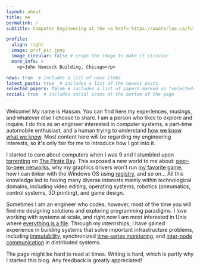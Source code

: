 ```yaml
---
layout: about
title: me
permalink: /
subtitle: Computer Engineering at the <a href='https://uwaterloo.ca/future-students/programs/computer-engineering'>University of Waterloo</a>.

profile:
  align: right
  image: prof_pic.jpeg
  image_circular: false # crops the image to make it circular
  more_info: >
    <p>John Hancock Building, Chicago</p>

news: true  # includes a list of news items
latest_posts: true  # includes a list of the newest posts
selected_papers: false # includes a list of papers marked as "selected={true}"
social: true  # includes social icons at the bottom of the page
---
```


Welcome! My name is Hassan. You can find here my experiences, musings, and whatever else I choose to share. I am a person who likes to explore and inquire. I do this as an engineer interested in computer systems, a part-time automobile enthusiast, and a human trying to understand [how we know what we know](https://en.wikipedia.org/wiki/Epistemology). Most content here will be regarding my engineering interests, so it's only fair for me to introduce how I got into it.

I started to care about computers when I was 9 and I stumbled upon [torrenting](https://en.wikipedia.org/wiki/BitTorrent) on <a href='https://en.wikipedia.org/wiki/The_Pirate_Bay'>The Pirate Bay</a>. This exposed a new world to me about: <a href='https://en.wikipedia.org/wiki/Peer-to-peer'>peer-to-peer networks</a>, why my graphics drivers won't run <a href='https://en.wikipedia.org/wiki/Grand_Theft_Auto:_San_Andreas'>my favorite game</a>, how I can tinker with the Windows OS using <a href='https://en.wikipedia.org/wiki/Windows_Registry>'>registry</a>, and so on... All this knowledge led to having many diverse interests mainly within technological domains, including video editing, operating systems, robotics (pneumatics, control systems, 3D printing), and game design.

Sometimes I am an engineer who codes, however, most of the time you will find me designing solutions and exploring programming paradigms. I love working with systems at scale, and right now I am most interested in Unix where [everything is a file](https://en.wikipedia.org/wiki/Everything_is_a_file). Through my internships, I have gained experience in building systems that solve important infrastructure problems, including [immutability](https://glossary.cncf.io/immutable-infrastructure/), synchronized [time-series monitoring](https://sre.google/sre-book/monitoring-distributed-systems/), and [inter-node communication](https://levelup.gitconnected.com/patterns-of-inter-node-communication-in-distributed-systems-da76f33796ea) in distributed systems.

The page might be hard to read at times. Writing is hard, which is partly why I started this blog. Any feedback is greatly appreciated!
